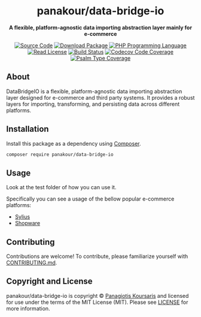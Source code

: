 <h1 align="center">panakour/data-bridge-io</h1>

<p align="center">
    <strong>A flexible, platform-agnostic data importing abstraction layer mainly for e-commerce</strong>
</p>

<p align="center">
    <a href="https://github.com/panakour/data-bridge-io"><img src="https://img.shields.io/badge/source-panakour/data--bridge--io-blue.svg?style=flat-square" alt="Source Code"></a>
    <a href="https://packagist.org/packages/panakour/data-bridge-io"><img src="https://img.shields.io/packagist/v/panakour/data-bridge-io.svg?style=flat-square&label=release" alt="Download Package"></a>
    <a href="https://php.net"><img src="https://img.shields.io/packagist/php-v/panakour/data-bridge-io.svg?style=flat-square&colorB=%238892BF" alt="PHP Programming Language"></a>
    <a href="https://github.com/panakour/data-bridge-io/blob/main/LICENSE"><img src="https://img.shields.io/packagist/l/panakour/data-bridge-io.svg?style=flat-square&colorB=darkcyan" alt="Read License"></a>
    <a href="https://github.com/panakour/data-bridge-io/actions/workflows/continuous-integration.yml"><img src="https://img.shields.io/github/actions/workflow/status/panakour/data-bridge-io/continuous-integration.yml?branch=main&style=flat-square&logo=github" alt="Build Status"></a>
    <a href="https://codecov.io/gh/panakour/data-bridge-io"><img src="https://img.shields.io/codecov/c/gh/panakour/data-bridge-io?label=codecov&logo=codecov&style=flat-square" alt="Codecov Code Coverage"></a>
    <a href="https://shepherd.dev/github/panakour/data-bridge-io"><img src="https://img.shields.io/endpoint?style=flat-square&url=https%3A%2F%2Fshepherd.dev%2Fgithub%2Fpanakour%2Fdata-bridge-io%2Fcoverage" alt="Psalm Type Coverage"></a>
</p>

## About

DataBridgeIO is a flexible, platform-agnostic data importing abstraction layer designed for e-commerce and third party systems. It provides a robust layers for importing, transforming, and persisting data across different platforms.


## Installation

Install this package as a dependency using [Composer](https://getcomposer.org).

``` bash
composer require panakour/data-bridge-io
```

## Usage

Look at the test folder of how you can use it.

Specifically you can see a usage of the bellow popular e-commerce platforms:
- <a href="https://github.com/panakour/data-bridge-io/tree/main/tests/Sylius">Sylius</a>
- <a href="https://github.com/panakour/data-bridge-io/tree/main/tests/Shopware">Shopware</a>

## Contributing

Contributions are welcome! To contribute, please familiarize yourself with
[CONTRIBUTING.md](CONTRIBUTING.md).


## Copyright and License

panakour/data-bridge-io is copyright © [Panagiotis Koursaris](mailto:panakourweb@gmail.com)
and licensed for use under the terms of the
MIT License (MIT). Please see [LICENSE](LICENSE) for more information.


